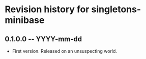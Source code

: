 # Revision history for singletons-minibase

## 0.1.0.0 -- YYYY-mm-dd

* First version. Released on an unsuspecting world.
